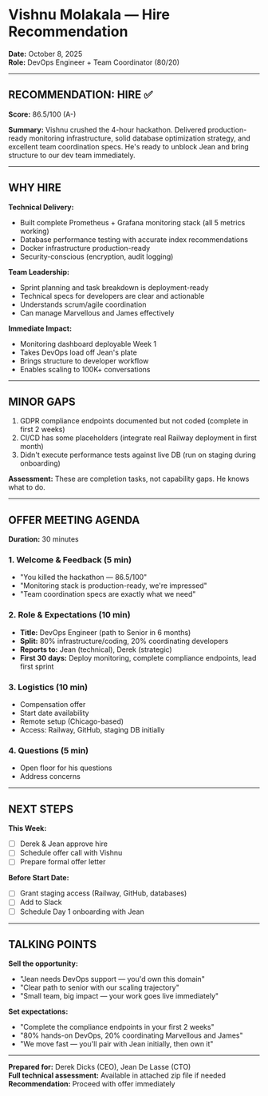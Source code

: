 # Vishnu Molakala — Hire Recommendation

**Date:** October 8, 2025  
**Role:** DevOps Engineer + Team Coordinator (80/20)

---

## RECOMMENDATION: **HIRE** ✅

**Score:** 86.5/100 (A-)

**Summary:** Vishnu crushed the 4-hour hackathon. Delivered production-ready monitoring infrastructure, solid database optimization strategy, and excellent team coordination specs. He's ready to unblock Jean and bring structure to our dev team immediately.

---

## WHY HIRE

**Technical Delivery:**
- Built complete Prometheus + Grafana monitoring stack (all 5 metrics working)
- Database performance testing with accurate index recommendations
- Docker infrastructure production-ready
- Security-conscious (encryption, audit logging)

**Team Leadership:**
- Sprint planning and task breakdown is deployment-ready
- Technical specs for developers are clear and actionable
- Understands scrum/agile coordination
- Can manage Marvellous and James effectively

**Immediate Impact:**
- Monitoring dashboard deployable Week 1
- Takes DevOps load off Jean's plate
- Brings structure to developer workflow
- Enables scaling to 100K+ conversations

---

## MINOR GAPS

1. GDPR compliance endpoints documented but not coded (complete in first 2 weeks)
2. CI/CD has some placeholders (integrate real Railway deployment in first month)
3. Didn't execute performance tests against live DB (run on staging during onboarding)

**Assessment:** These are completion tasks, not capability gaps. He knows what to do.

---

## OFFER MEETING AGENDA

**Duration:** 30 minutes

### 1. Welcome & Feedback (5 min)
- "You killed the hackathon — 86.5/100"
- "Monitoring stack is production-ready, we're impressed"
- "Team coordination specs are exactly what we need"

### 2. Role & Expectations (10 min)
- **Title:** DevOps Engineer (path to Senior in 6 months)
- **Split:** 80% infrastructure/coding, 20% coordinating developers
- **Reports to:** Jean (technical), Derek (strategic)
- **First 30 days:** Deploy monitoring, complete compliance endpoints, lead first sprint

### 3. Logistics (10 min)
- Compensation offer
- Start date availability
- Remote setup (Chicago-based)
- Access: Railway, GitHub, staging DB initially

### 4. Questions (5 min)
- Open floor for his questions
- Address concerns

---

## NEXT STEPS

**This Week:**
- [ ] Derek & Jean approve hire
- [ ] Schedule offer call with Vishnu
- [ ] Prepare formal offer letter

**Before Start Date:**
- [ ] Grant staging access (Railway, GitHub, databases)
- [ ] Add to Slack
- [ ] Schedule Day 1 onboarding with Jean

---

## TALKING POINTS

**Sell the opportunity:**
- "Jean needs DevOps support — you'd own this domain"
- "Clear path to senior with our scaling trajectory"
- "Small team, big impact — your work goes live immediately"

**Set expectations:**
- "Complete the compliance endpoints in your first 2 weeks"
- "80% hands-on DevOps, 20% coordinating Marvellous and James"
- "We move fast — you'll pair with Jean initially, then own it"

---

**Prepared for:** Derek Dicks (CEO), Jean De Lasse (CTO)  
**Full technical assessment:** Available in attached zip file if needed  
**Recommendation:** Proceed with offer immediately

